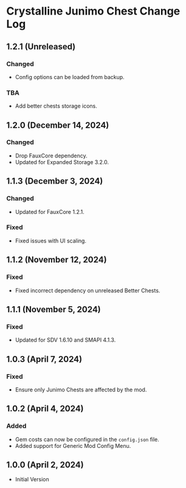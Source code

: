 # Crystalline Junimo Chest Change Log

## 1.2.1 (Unreleased)

### Changed

* Config options can be loaded from backup.

### TBA

* Add better chests storage icons.

## 1.2.0 (December 14, 2024)

### Changed

* Drop FauxCore dependency.
* Updated for Expanded Storage 3.2.0.

## 1.1.3 (December 3, 2024)

### Changed

* Updated for FauxCore 1.2.1.

### Fixed

* Fixed issues with UI scaling.

## 1.1.2 (November 12, 2024)

### Fixed

* Fixed incorrect dependency on unreleased Better Chests.

## 1.1.1 (November 5, 2024)

### Fixed

* Updated for SDV 1.6.10 and SMAPI 4.1.3.

## 1.0.3 (April 7, 2024)

### Fixed

* Ensure only Junimo Chests are affected by the mod.

## 1.0.2 (April 4, 2024)

### Added

* Gem costs can now be configured in the `config.json` file.
* Added support for Generic Mod Config Menu.

## 1.0.0 (April 2, 2024)

* Initial Version
